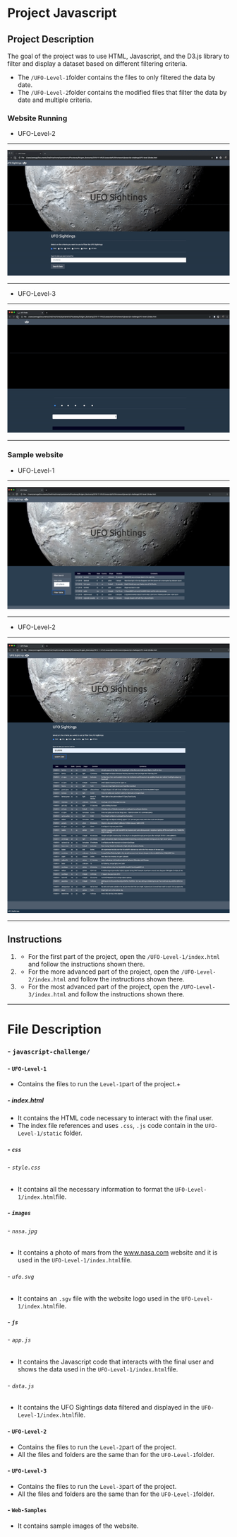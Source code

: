# Project Javascript

## Project Description
The goal of the project was to use HTML, Javascript, and the D3.js library to filter and display a dataset based on different filtering criteria. 
- The `/UFO-Level-1`folder contains the files to only filtered the data by date.  
- The `/UFO-Level-2`folder contains the modified files that filter the data by date and multiple criteria.

### Website Running 
- UFO-Level-2
<hr>

![Running Level 2](Web-Samples/UFO-Level-2.gif "Web Running")
<hr>

- UFO-Level-3 
<hr>

![Running Level 3](Web-Samples/UFO-Level-3.gif "Web Running")
<hr>

### Sample website
- UFO-Level-1
<hr> 

![Static Level 1](Web-Samples/UFO-Level-1.png "Sample Level 1")

<hr>

- UFO-Level-2
<hr> 

![Static Level 2](Web-Samples/UFO-Level-2.png "Sample Level 2")

<hr>

## Instructions

1. - For the first part of the project, open the `/UFO-Level-1/index.html` and follow the instructions shown there.
2. - For the more advanced part of the project, open the `/UFO-Level-2/index.html` and follow the instructions shown there.
3. - For the most advanced part of the project, open the `/UFO-Level-3/index.html` and follow the instructions shown there.

<hr>

# File Description
### - `javascript-challenge/`
#### - `UFO-Level-1`
- Contains the files to run the `Level-1`part of the project.+
##### - index.html
- It contains the HTML code necessary to interact with the final user.
- The index file references and uses `.css`, `.js` code contain in the `UFO-Level-1/static` folder.
##### - `css` 
###### - `style.css`
- It contains all the necessary information to format the `UFO-Level-1/index.html`file.
##### - `images` 
###### - `nasa.jpg`
- It contains a photo of mars from the www.nasa.com website and it is used in the `UFO-Level-1/index.html`file.
###### - `ufo.svg`
- It contains an `.sgv` file with the website logo used in the `UFO-Level-1/index.html`file.
##### - `js` 
###### - `app.js`
- It contains the Javascript code that interacts with the final user and shows the data used in the `UFO-Level-1/index.html`file.
###### - `data.js`
- It contains the UFO Sightings data filtered and displayed in the `UFO-Level-1/index.html`file.
#### - `UFO-Level-2`
- Contains the files to run the `Level-2`part of the project.
- All the files and folders are the same than for the `UFO-Level-1`folder.
#### - `UFO-Level-3`
- Contains the files to run the `Level-3`part of the project.
- All the files and folders are the same than for the `UFO-Level-1`folder.
#### - `Web-Samples`
- It contains sample images of the website.
